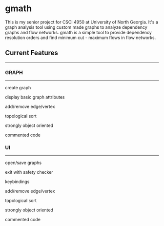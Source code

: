 # gmath
This is my senior project for CSCI 4950 at University of North Georgia.
It's a graph analysis tool using custom made graphs to analyze dependency graphs and flow networks.
gmath is a simple tool to provide dependency resolution orders and find minimum cut - maximum flows in flow networks.

## Current Features
-------------------
###  GRAPH
---------------
create graph

display basic graph attributes

add/remove edge/vertex

topological sort

strongly object oriented

commented code



### UI
----------
open/save graphs

exit with safety checker

keybindings

add/remove edge/vertex

topological sort

strongly object oriented

commented code